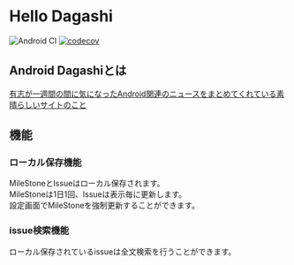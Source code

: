 # Hello Dagashi

![Android CI](https://github.com/RyuNen344/Dagashi/workflows/Android%20CI/badge.svg)
[![codecov](https://codecov.io/gh/RyuNen344/Dagashi/branch/master/graph/badge.svg?token=68M48T5OXX)](https://codecov.io/gh/RyuNen344/Dagashi)

## Android Dagashiとは
[有志が一週間の間に気になったAndroid関連のニュースをまとめてくれている素晴らしいサイトのこと](https://androiddagashi.github.io/)

## 機能

### ローカル保存機能
MileStoneとIssueはローカル保存されます。<br>
MileStoneは1日1回、Issueは表示毎に更新します。<br>
設定画面でMileStoneを強制更新することができます。<br>

### issue検索機能
ローカル保存されているissueは全文検索を行うことができます。

